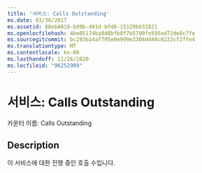 ```yaml
---
title: '서비스: Calls Outstanding'
ms.date: 03/30/2017
ms.assetid: 88eb4019-b99b-491d-bfd6-15129bb32821
ms.openlocfilehash: 4be05174ba8d8bfb8f7b5700fe595ed72de8c7fe
ms.sourcegitcommit: bc293b14af795e0e999e3304dd40c0222cf2ffe4
ms.translationtype: MT
ms.contentlocale: ko-KR
ms.lasthandoff: 11/26/2020
ms.locfileid: "96252909"
---
```

# <a name="service-calls-outstanding"></a>서비스: Calls Outstanding

카운터 이름: Calls Outstanding  
  
## <a name="description"></a>Description  

 이 서비스에 대한 진행 중인 호출 수입니다.
